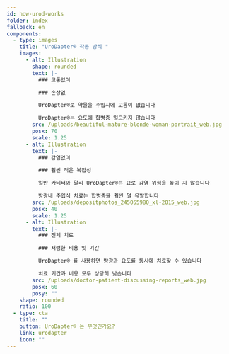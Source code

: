 ```yaml
---
id: how-urod-works
folder: index
fallback: en
components:
  - type: images
    title: "UroDapter® 작동 방식 "
    images:
      - alt: Illustration
        shape: rounded
        text: |-
          ### 고통없이

          ### 손상없

          UroDapter®로 약물을 주입시에 고통이 없습니다

          UroDapter®는 요도에 합병증 일으키지 않습니다
        src: /uploads/beautiful-mature-blonde-woman-portrait_web.jpg
        posx: 70
        scale: 1.25
      - alt: Illustration
        text: |-
          ### 감염없이

          ### 훨씬 적은 복잡성

          일반 카테터와 달리 UroDapter®는 요로 감염 위험을 높이 지 않습니다

          방광내 주입식 치료는 합병증을 훨씬 덜 유발합니다
        src: /uploads/depositphotos_245055980_xl-2015_web.jpg
        posx: 40
        scale: 1.25
      - alt: Illustration
        text: |-
          ### 전체 치료

          ### 저렴한 비용 및 기간

          UroDapter® 를 사용하면 방광과 요도를 동시에 치료할 수 있습니다

          치료 기간과 비용 모두 상당히 낮습니다
        src: /uploads/doctor-patient-discussing-reports_web.jpg
        posx: 60
        posy: ""
    shape: rounded
    ratio: 100
  - type: cta
    title: ""
    button: UroDapter® 는 무엇인가요?
    link: urodapter
    icon: ""
---
```

